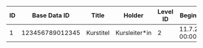 | ID | Base Data ID    | Title     | Holder        | Level ID | Beginning          | Ending             |
|----|-----------------|-----------|---------------|----------|--------------------|--------------------|
| 1  | 123456789012345 | Kurstitel | Kursleiter*in | 2        | 11.7.2017 00:00:00 | 17.7.2017 00:00:00 |
